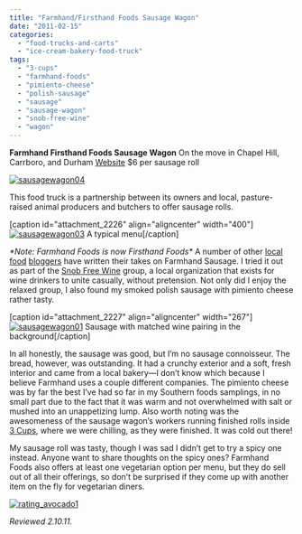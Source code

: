 ```yaml
---
title: "Farmhand/Firsthand Foods Sausage Wagon"
date: "2011-02-15"
categories: 
  - "food-trucks-and-carts"
  - "ice-cream-bakery-food-truck"
tags: 
  - "3-cups"
  - "farmhand-foods"
  - "pimiento-cheese"
  - "polish-sausage"
  - "sausage"
  - "sausage-wagon"
  - "snob-free-wine"
  - "wagon"
---
```


**Farmhand Firsthand Foods Sausage Wagon** On the move in Chapel Hill, Carrboro, and Durham [Website](http://www.firsthandfoods.com/) $6 per sausage roll

[![](http://s3.amazonaws.com/thegourmez-wpmedia/2011/02/sausagewagon04.jpg "sausagewagon04")](http://s3.amazonaws.com/thegourmez-wpmedia/2011/02/sausagewagon04.jpg)

This food truck is a partnership between its owners and local, pasture-raised animal producers and butchers to offer sausage rolls.

\[caption id="attachment\_2226" align="aligncenter" width="400"\][![](http://s3.amazonaws.com/thegourmez-wpmedia/2011/02/sausagewagon03.jpg "sausagewagon03")](http://s3.amazonaws.com/thegourmez-wpmedia/2011/02/sausagewagon03.jpg) A typical menu\[/caption\]

_\*Note: Farmhand Foods is now Firsthand Foods\*_ A number of other [local](http://carpedurham.com/2010/10/28/farmhand-foods-sausage-wagon/) [food](http://girlswithguts.blogspot.com/2010/11/full-steam-ahead-for-farmhand-foods.html) [bloggers](http://durhambitesofyum.blogspot.com/2011/01/sausage-truck-heaven-in-durham.html) have written their takes on Farmhand Sausage. I tried it out as part of the [Snob Free Wine](http://www.google.com/url?sa=t&source=web&cd=1&ved=0CBMQFjAA&url=http%3A%2F%2Fwww.meetup.com%2FSnob-free-wine%2F&rct=j&q=snob%20free%20wine&ei=MHtYTbnlMY2atwexk63IDA&usg=AFQjCNECKDRk-bUWketCrEqkoRntE8p1NA&sig2=i86v3aRyMiBvsMWQom-geQ&cad=rja) group, a local organization that exists for wine drinkers to unite casually, without pretension. Not only did I enjoy the relaxed group, I also found my smoked polish sausage with pimiento cheese rather tasty.

\[caption id="attachment\_2227" align="aligncenter" width="267"\][![](http://s3.amazonaws.com/thegourmez-wpmedia/2011/02/sausagewagon01.jpg "sausagewagon01")](http://s3.amazonaws.com/thegourmez-wpmedia/2011/02/sausagewagon01.jpg) Sausage with matched wine pairing in the background\[/caption\]

In all honestly, the sausage was good, but I’m no sausage connoisseur. The bread, however, was outstanding. It had a crunchy exterior and a soft, fresh interior and came from a local bakery—I don’t know which because I believe Farmhand uses a couple different companies. The pimiento cheese was by far the best I’ve had so far in my Southern foods samplings, in no small part due to the fact that it was warm and not overwhelmed with salt or mushed into an unappetizing lump. Also worth noting was the awesomeness of the sausage wagon’s workers running finished rolls inside [3 Cups](../../../../../?p=212), where we were chilling, as they were finished. It was cold out there!

My sausage roll was tasty, though I was sad I didn’t get to try a spicy one instead. Anyone want to share thoughts on the spicy ones? Farmhand Foods also offers at least one vegetarian option per menu, but they do sell out of all their offerings, so don’t be surprised if they come up with another item on the fly for vegetarian diners.

[![](http://s3.amazonaws.com/thegourmez-wpmedia/2009/02/rating_avocado1.gif "rating_avocado1")](http://s3.amazonaws.com/thegourmez-wpmedia/2009/02/rating_avocado1.gif)

_Reviewed 2.10.11._
